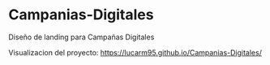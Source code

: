 # Campanias-Digitales

Diseño de landing para Campañas Digitales

Visualizacion del proyecto: https://lucarm95.github.io/Campanias-Digitales/
